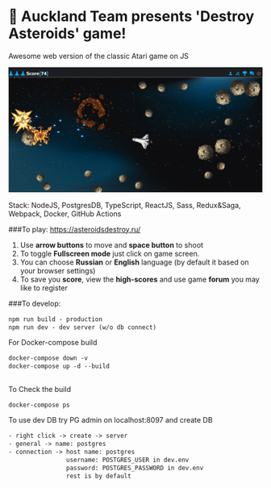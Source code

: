 # 🚀 Auckland Team presents 'Destroy Asteroids' game!

Awesome web version of the classic Atari game on JS

![](./static/images/screenshot.jpg "Game Page Screenshot")

Stack: NodeJS, PostgresDB, TypeScript, ReactJS, Sass, Redux&Saga, Webpack, Docker, GitHub Actions

###To play: 
https://asteroidsdestroy.ru/

1. Use **arrow buttons** to move and **space button** to shoot
2. To toggle **Fullscreen mode** just click on game screen.
3. You can choose **Russian** or **English** language (by default it based on your browser settings)
4. To save you **score**, view the **high-scores** and use game **forum** you may like to register

###To develop: 

```
npm run build - production
npm run dev - dev server (w/o db connect)
```

For Docker-compose build
```
docker-compose down -v
docker-compose up -d --build
    
```
To Check the build
```
docker-compose ps
```
To use dev DB try PG admin on localhost:8097 and create DB
```
- right click -> create -> server
- general -> name: postgres
- connection -> host name: postgres
                username: POSTGRES_USER in dev.env
                password: POSTGRES_PASSWORD in dev.env
                rest is by default
```

